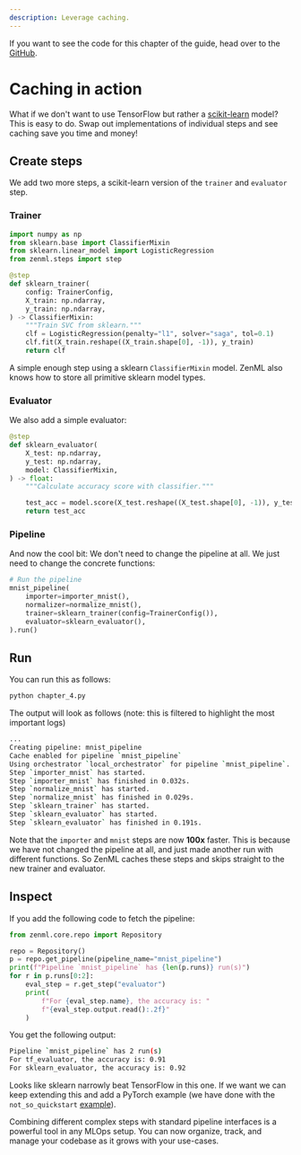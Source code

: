```yaml
---
description: Leverage caching.
---
```


If you want to see the code for this chapter of the guide, head over to the [GitHub](https://github.com/zenml-io/zenml/tree/main/examples/low_level_guide/chapter_4.py).

# Caching in action

What if we don't want to use TensorFlow but rather a
[scikit-learn](https://scikit-learn.org/) model? This is easy to do. Swap out
implementations of individual steps and see caching save you time and money!

## Create steps

We add two more steps, a scikit-learn version of the `trainer` and `evaluator` step.

### Trainer

```python
import numpy as np
from sklearn.base import ClassifierMixin
from sklearn.linear_model import LogisticRegression
from zenml.steps import step

@step
def sklearn_trainer(
    config: TrainerConfig,
    X_train: np.ndarray,
    y_train: np.ndarray,
) -> ClassifierMixin:
    """Train SVC from sklearn."""
    clf = LogisticRegression(penalty="l1", solver="saga", tol=0.1)
    clf.fit(X_train.reshape((X_train.shape[0], -1)), y_train)
    return clf
```

A simple enough step using a sklearn `ClassifierMixin` model. ZenML also knows how to store all primitive sklearn model types.

### Evaluator

We also add a simple evaluator:

```python
@step
def sklearn_evaluator(
    X_test: np.ndarray,
    y_test: np.ndarray,
    model: ClassifierMixin,
) -> float:
    """Calculate accuracy score with classifier."""

    test_acc = model.score(X_test.reshape((X_test.shape[0], -1)), y_test)
    return test_acc
```

### Pipeline

And now the cool bit: We don't need to change the pipeline at all. We just need to change the concrete functions:

```python
# Run the pipeline
mnist_pipeline(
    importer=importer_mnist(),
    normalizer=normalize_mnist(),
    trainer=sklearn_trainer(config=TrainerConfig()),
    evaluator=sklearn_evaluator(),
).run()
```

## Run

You can run this as follows:

```python
python chapter_4.py
```

The output will look as follows (note: this is filtered to highlight the most important logs)

```bash
...
Creating pipeline: mnist_pipeline
Cache enabled for pipeline `mnist_pipeline`
Using orchestrator `local_orchestrator` for pipeline `mnist_pipeline`. Running pipeline..
Step `importer_mnist` has started.
Step `importer_mnist` has finished in 0.032s.
Step `normalize_mnist` has started.
Step `normalize_mnist` has finished in 0.029s.
Step `sklearn_trainer` has started.
Step `sklearn_evaluator` has started.
Step `sklearn_evaluator` has finished in 0.191s.
```

Note that the `importer` and `mnist` steps are now **100x** faster. This is because we have not changed the pipeline at all, and just made another run with different functions. So ZenML caches these steps and skips straight to the new trainer and evaluator.

## Inspect

If you add the following code to fetch the pipeline:

```python
from zenml.core.repo import Repository

repo = Repository()
p = repo.get_pipeline(pipeline_name="mnist_pipeline")
print(f"Pipeline `mnist_pipeline` has {len(p.runs)} run(s)")
for r in p.runs[0:2]:
    eval_step = r.get_step("evaluator")
    print(
        f"For {eval_step.name}, the accuracy is: "
        f"{eval_step.output.read():.2f}"
    )
```

You get the following output:

```bash
Pipeline `mnist_pipeline` has 2 run(s)
For tf_evaluator, the accuracy is: 0.91
For sklearn_evaluator, the accuracy is: 0.92
```

Looks like sklearn narrowly beat TensorFlow in this one. If we want we can keep extending this and add a PyTorch example (we have done with the `not_so_quickstart` [example](https://github.com/zenml-io/zenml/tree/main/examples/not_so_quickstart)).

Combining different complex steps with standard pipeline interfaces is a powerful tool in any MLOps setup. You can now organize, track, and manage your codebase as it grows with your use-cases.
